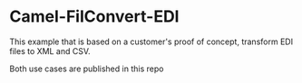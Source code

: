 Camel-FilConvert-EDI
===========
This example that is based on a customer's proof of concept, transform EDI files to XML and CSV.

Both use cases are published in this repo

